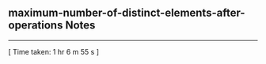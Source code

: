<h2>maximum-number-of-distinct-elements-after-operations Notes</h2><hr>[ Time taken: 1 hr 6 m 55 s ]
